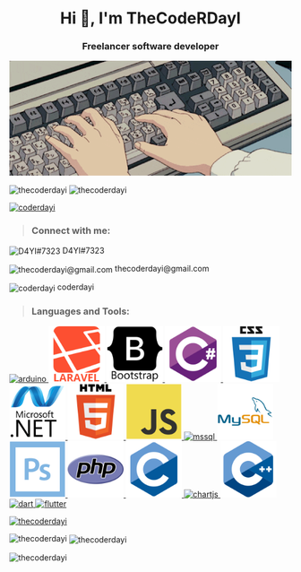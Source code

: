 <h1 align="center">Hi 👋, I'm TheCodeRDayI</h1>
<h3 align="center">Freelancer software developer</h3>

<p align="center"><img src="img/typing.gif" alt="typing"/></p>

<p align="left">
  <img src="https://komarev.com/ghpvc/?username=thecoderdayi&label=Profile%20views&color=0e75b6&style=flat" alt="thecoderdayi" />
  <img src="https://img.shields.io/github/followers/TheCodeRDayI?label=follow&style=social" alt="thecoderdayi" />
</p>

<p align="left">
  <a href="https://twitter.com/coderdayi" target="blank"><img src="https://img.shields.io/twitter/follow/coderdayi?logo=twitter&style=for-the-badge" alt="coderdayi" /></a> 
</p>



><h3 align="left">Connect with me:</h3>
<p align="left">
 <p align="left">
<img align="center" src="https://raw.githubusercontent.com/rahuldkjain/github-profile-readme-generator/master/src/images/icons/Social/discord.svg" alt="D4YI#7323" height="45" width="45" />    
D4YI#7323
 </p>
  <p align="left">
<img align="center" src="https://img.icons8.com/clouds/344/gmail-new.png" alt="thecoderdayi@gmail.com" height="45" width="45" />    
thecoderdayi@gmail.com
 </p>
  <p align="left">
<img align="center" src="https://raw.githubusercontent.com/rahuldkjain/github-profile-readme-generator/master/src/images/icons/Social/twitter.svg" alt="coderdayi" height="45" width="45" />    
coderdayi
 </p>
</p>


><h3 align="left">Languages and Tools:</h3>
<p align="left"> <a href="https://www.arduino.cc/" target="_blank" rel="noreferrer"> <img src="https://cdn.worldvectorlogo.com/logos/arduino-1.svg" alt="arduino" width="100" height="100"/> </a> <a href="https://laravel.com/" target="_blank" rel="noreferrer"> <img src="https://raw.githubusercontent.com/devicons/devicon/master/icons/laravel/laravel-plain-wordmark.svg" alt="laravel" width="100" height="100"/> </a> <a href="https://getbootstrap.com" target="_blank" rel="noreferrer"> <img src="https://raw.githubusercontent.com/devicons/devicon/master/icons/bootstrap/bootstrap-plain-wordmark.svg" alt="bootstrap" width="100" height="100"/> </a><a href="https://www.w3schools.com/cs/" target="_blank" rel="noreferrer"> <img src="https://raw.githubusercontent.com/devicons/devicon/master/icons/csharp/csharp-original.svg" alt="csharp" width="100" height="100"/> </a> <a href="https://www.w3schools.com/css/" target="_blank" rel="noreferrer"> <img src="https://raw.githubusercontent.com/devicons/devicon/master/icons/css3/css3-original-wordmark.svg" alt="css3" width="100" height="100"/> </a> <a href="https://dotnet.microsoft.com/" target="_blank" rel="noreferrer"> <img src="https://raw.githubusercontent.com/devicons/devicon/master/icons/dot-net/dot-net-original-wordmark.svg" alt="dotnet" width="100" height="100"/> </a> <a href="https://www.w3.org/html/" target="_blank" rel="noreferrer"> <img src="https://raw.githubusercontent.com/devicons/devicon/master/icons/html5/html5-original-wordmark.svg" alt="html5" width="100" height="100"/> </a> <a href="https://developer.mozilla.org/en-US/docs/Web/JavaScript" target="_blank" rel="noreferrer"> <img src="https://raw.githubusercontent.com/devicons/devicon/master/icons/javascript/javascript-original.svg" alt="javascript" width="100" height="100"/> </a> <a href="https://www.microsoft.com/en-us/sql-server" target="_blank" rel="noreferrer"> <img src="https://www.svgrepo.com/show/303229/microsoft-sql-server-logo.svg" alt="mssql" width="100" height="100"/> </a> <a href="https://www.mysql.com/" target="_blank" rel="noreferrer"> <img src="https://raw.githubusercontent.com/devicons/devicon/master/icons/mysql/mysql-original-wordmark.svg" alt="mysql" width="100" height="100"/> </a> <a href="https://www.photoshop.com/en" target="_blank" rel="noreferrer"> <img src="https://raw.githubusercontent.com/devicons/devicon/master/icons/photoshop/photoshop-line.svg" alt="photoshop" width="100" height="100"/> </a> <a href="https://www.php.net" target="_blank" rel="noreferrer"> <img src="https://raw.githubusercontent.com/devicons/devicon/master/icons/php/php-original.svg" alt="php" width="100" height="100"/> </a> 
<a href="https://www.cprogramming.com/" target="_blank" rel="noreferrer"> <img src="https://raw.githubusercontent.com/devicons/devicon/master/icons/c/c-original.svg" alt="c" width="100" height="100"/> </a> <a href="https://www.chartjs.org" target="_blank" rel="noreferrer"> <img src="https://www.chartjs.org/media/logo-title.svg" alt="chartjs" width="100" height="100"/> </a> <a href="https://www.w3schools.com/cpp/" target="_blank" rel="noreferrer"> <img src="https://raw.githubusercontent.com/devicons/devicon/master/icons/cplusplus/cplusplus-original.svg" alt="cplusplus" width="100" height="100"/> </a> <a href="https://dart.dev" target="_blank" rel="noreferrer"> <img src="https://www.vectorlogo.zone/logos/dartlang/dartlang-icon.svg" alt="dart" width="100" height="100"/> </a> <a href="https://flutter.dev" target="_blank" rel="noreferrer"> <img src="https://www.vectorlogo.zone/logos/flutterio/flutterio-icon.svg" alt="flutter" width="100" height="100"/> </a> 
</p>

<p align="left"> <a href="https://github.com/ryo-ma/github-profile-trophy"><img src="https://github-profile-trophy.vercel.app/?username=thecoderdayi" alt="thecoderdayi" /></a> </p>

<p><img align="left" src="https://github-readme-stats.vercel.app/api/top-langs?username=thecoderdayi&show_icons=true&locale=en&layout=compact" alt="thecoderdayi" /></p>

<p>&nbsp;<img align="center" src="https://github-readme-stats.vercel.app/api?username=thecoderdayi&show_icons=true&locale=en" alt="thecoderdayi" /></p>

<p><img align="center" src="https://github-readme-streak-stats.herokuapp.com/?user=thecoderdayi&" alt="thecoderdayi" /></p>
